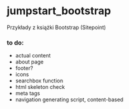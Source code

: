 # jumpstart_bootstrap 

Przykłady z książki Bootstrap (Sitepoint)

### to do:
* actual content
* about page
* footer?
* icons
* searchbox function
* html skeleton check
* meta tags
* navigation generating script, content-based